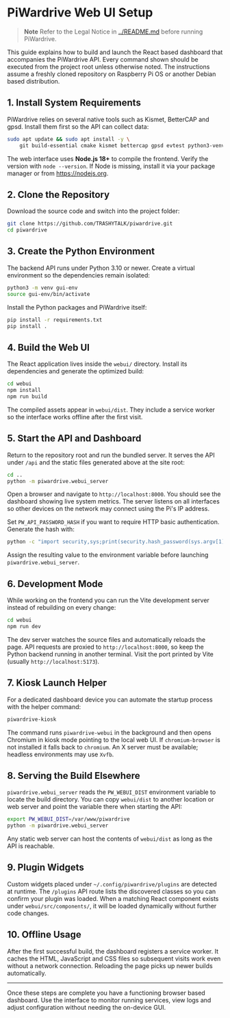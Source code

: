 # PiWardrive Web UI Setup

> **Note**
> Refer to the Legal Notice in [../README.md](../README.md) before running PiWardrive.

This guide explains how to build and launch the React based dashboard that accompanies the PiWardrive API. Every command shown should be executed from the project root unless otherwise noted. The instructions assume a freshly cloned repository on Raspberry Pi OS or another Debian based distribution.

## 1. Install System Requirements

PiWardrive relies on several native tools such as Kismet, BetterCAP and gpsd. Install them first so the API can collect data:

```bash
sudo apt update && sudo apt install -y \
    git build-essential cmake kismet bettercap gpsd evtest python3-venv
```

The web interface uses **Node.js 18+** to compile the frontend. Verify the version with `node --version`. If Node is missing, install it via your package manager or from <https://nodejs.org>.

## 2. Clone the Repository

Download the source code and switch into the project folder:

```bash
git clone https://github.com/TRASHYTALK/piwardrive.git
cd piwardrive
```

## 3. Create the Python Environment

The backend API runs under Python 3.10 or newer. Create a virtual environment so the dependencies remain isolated:

```bash
python3 -m venv gui-env
source gui-env/bin/activate
```

Install the Python packages and PiWardrive itself:

```bash
pip install -r requirements.txt
pip install .
```

## 4. Build the Web UI

The React application lives inside the `webui/` directory. Install its dependencies and generate the optimized build:

```bash
cd webui
npm install
npm run build
```

The compiled assets appear in `webui/dist`. They include a service worker so the interface works offline after the first visit.

## 5. Start the API and Dashboard

Return to the repository root and run the bundled server. It serves the API under `/api` and the static files generated above at the site root:

```bash
cd ..
python -m piwardrive.webui_server
```

Open a browser and navigate to `http://localhost:8000`. You should see the dashboard showing live system metrics. The server listens on all interfaces so other devices on the network may connect using the Pi's IP address.

Set `PW_API_PASSWORD_HASH` if you want to require HTTP basic authentication. Generate the hash with:

```bash
python -c "import security,sys;print(security.hash_password(sys.argv[1]))" mypass
```

Assign the resulting value to the environment variable before launching `piwardrive.webui_server`.

## 6. Development Mode

While working on the frontend you can run the Vite development server instead of rebuilding on every change:

```bash
cd webui
npm run dev
```

The dev server watches the source files and automatically reloads the page. API requests are proxied to `http://localhost:8000`, so keep the Python backend running in another terminal. Visit the port printed by Vite (usually `http://localhost:5173`).

## 7. Kiosk Launch Helper

For a dedicated dashboard device you can automate the startup process with the helper command:

```bash
piwardrive-kiosk
```

The command runs `piwardrive-webui` in the background and then opens Chromium in kiosk mode pointing to the local web UI. If `chromium-browser` is not installed it falls back to `chromium`. An X server must be available; headless environments may use `Xvfb`.

## 8. Serving the Build Elsewhere

`piwardrive.webui_server` reads the `PW_WEBUI_DIST` environment variable to locate the build directory. You can copy `webui/dist` to another location or web server and point the variable there when starting the API:

```bash
export PW_WEBUI_DIST=/var/www/piwardrive
python -m piwardrive.webui_server
```

Any static web server can host the contents of `webui/dist` as long as the API is reachable.

## 9. Plugin Widgets

Custom widgets placed under `~/.config/piwardrive/plugins` are detected at runtime. The `/plugins` API route lists the discovered classes so you can confirm your plugin was loaded. When a matching React component exists under `webui/src/components/`, it will be loaded dynamically without further code changes.

## 10. Offline Usage

After the first successful build, the dashboard registers a service worker. It caches the HTML, JavaScript and CSS files so subsequent visits work even without a network connection. Reloading the page picks up newer builds automatically.

---

Once these steps are complete you have a functioning browser based dashboard. Use the interface to monitor running services, view logs and adjust configuration without needing the on-device GUI.
